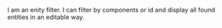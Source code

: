 I am an enity filter. I can filter by components or id and display all found entities in an editable way.